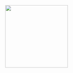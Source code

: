<div id="header" alagin="center">
 <img src="https://media.giphy.com/media/JTVt3oqSBVjALgNulz/giphy.gif" width="200" ></img>
<div/>
